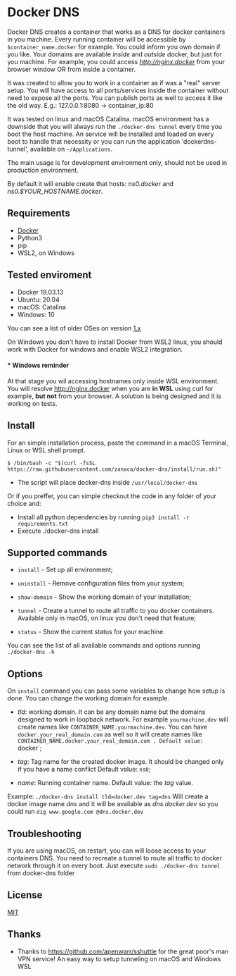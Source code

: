 # Docker DNS

Docker DNS creates a container that works as a DNS for docker containers in you machine. Every running container will be accessible by `$container_name.docker` for example. You could inform you own domain if you like. Your domains are available _inside_ and _outside_ docker, but just for you machine. For example, you could access *http://nginx.docker* from your browser window OR from inside a container.

It was created to allow you to work in a container as if was a "real" server setup. You will have access to all ports/services inside the container without need to expose all the ports. You can publish ports as well to access it like the old way. E.g.: 127.0.0.1:8080 -> container_ip:80

It was tested on linux and macOS Catalina. macOS environment has a downside that you will always run the `./docker-dns tunnel` every time you boot the host machine. An service will be installed and loaded on every boot to handle that necessity or you can run the application 'dockerdns-tunnel', available on `~/Applications`.

The main usage is for development environment only, should not be used in production environment.

By default it will enable create that hosts: _ns0.docker_ and _ns0.\$YOUR_HOSTNAME.docker_.

## Requirements

-   [Docker](https://www.docker.com/products/docker-desktop)
-   Python3
-   pip
-   WSL2, on Windows

## Tested enviroment

-   Docker 19.03.13
-   Ubuntu: 20.04
-   macOS: Catalina
-   Windows: 10

You can see a list of older OSes on version [1.x](https://www.github.com/zanaca/docker-dns/blob/version/1.x/README.md#tested-enviroment)

On Windows you don't have to install Docker from WSL2 linux, you should work with Docker for windows and enable WSL2 integration.

#### \* Windows reminder

At that stage you wil accessing hostnames only inside WSL environment. You will resolve http://nginx.docker when you are **in WSL** using curl for example, **but not** from your browser. A solution is being designed and it is working on tests.

## Install

For an simple installation process, paste the command in a macOS Terminal, Linux or WSL shell prompt.

`$ /bin/bash -c "$(curl -fsSL https://raw.githubusercontent.com/zanaca/docker-dns/install/run.sh)"`

-   The script will place docker-dns inside `/usr/local/docker-dns`

Or if you preffer, you can simple checkout the code in any folder of your choice and:

-   Install all python dependencies by running `pip3 install -r requirements.txt`
-   Execute ./docker-dns install

## Supported commands

-   `install` - Set up all environment;

-   `uninstall` - Remove configuration files from your system;

-   `show-domain` - Show the working domain of your installation;

-   `tunnel` - Create a tunnel to route all traffic to you docker containers. Available only in macOS, on linux you don't need that feature;

-   `status` - Show the current status for your machine.

You can see the list of all available commands and options running `./docker-dns -h`

## Options

On `install` command you can pass some variables to change how setup is done. You can change the working domain for example.

-   _tld_: working domain. It can be any domain name but the domains designed to work in loopback network. For example `yourmachine.dev` will create names like `CONTAINER_NAME.yourmachine.dev`. You can have `docker.your_real_domain.com` as well so it will create names like `CONTAINER_NAME.docker.your_real_domain.com . Default value: `docker`;

-   _tag_: Tag name for the created docker image. It should be changed only if you have a name conflict Default value: `ns0`;

-   _name_: Running container name. Default value: the _tag_ value.

Example:
`./docker-dns install tld=docker.dev tag=dns`
Will create a docker image name _dns_ and it will be available as _dns.docker.dev_ so you could run `dig www.google.com @dns.docker.dev`

## Troubleshooting

If you are using macOS, on restart, you can will loose access to your containers DNS. You need to recreate a tunnel to route all traffic to docker network through it on every boot. Just execute `sudo ./docker-dns tunnel` from docker-dns folder

## License

[MIT](LICENSE.md)

## Thanks

-   Thanks to https://github.com/apenwarr/sshuttle for the great poor's man VPN service! An easy way to setup tunneling on macOS and Windows WSL
